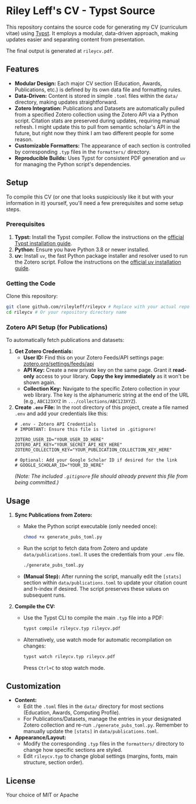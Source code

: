 # Riley Leff's CV - Typst Source

This repository contains the source code for generating my CV (curriculum vitae) using [Typst](https://typst.app/). It employs a modular, data-driven approach, making updates easier and separating content from presentation.

The final output is generated at `rileycv.pdf`.

## Features

*   **Modular Design:** Each major CV section (Education, Awards, Publications, etc.) is defined by its own data file and formatting rules.
*   **Data-Driven:** Content is stored in simple `.toml` files within the `data/` directory, making updates straightforward.
*   **Zotero Integration:** Publications and Datasets are automatically pulled from a specified Zotero collection using the Zotero API via a Python script. Citation stats are preserved during updates, requiring manual refresh. I might update this to pull from semantic scholar's API in the future, but right now they think I am two different people for some reason.
*   **Customizable Formatters:** The appearance of each section is controlled by corresponding `.typ` files in the `formatters/` directory.
*   **Reproducible Builds:** Uses Typst for consistent PDF generation and `uv` for managing the Python script's dependencies.

## Setup

To compile this CV (or one that looks suspiciously like it but with your information in it) yourself, you'll need a few prerequisites and some setup steps.

### Prerequisites

1.  **Typst:** Install the Typst compiler. Follow the instructions on the [official Typst installation guide](https://github.com/typst/typst#installation).
2.  **Python:** Ensure you have Python 3.8 or newer installed.
3.  **uv:** Install `uv`, the fast Python package installer and resolver used to run the Zotero script. Follow the instructions on the [official uv installation guide](https://github.com/astral-sh/uv#installation).

### Getting the Code

Clone this repository:
```bash
git clone github.com/rileyleff/rileycv # Replace with your actual repo URL
cd rileycv # Or your repository directory name
```

### Zotero API Setup (for Publications)

To automatically fetch publications and datasets:

1.  **Get Zotero Credentials:**
    *   **User ID:** Find this on your Zotero Feeds/API settings page: [zotero.org/settings/feeds/api](https://www.zotero.org/settings/feeds/api)
    *   **API Key:** Create a new private key on the same page. Grant it **read-only** access to your library. **Copy the key immediately** as it won't be shown again.
    *   **Collection Key:** Navigate to the specific Zotero collection in your web library. The key is the alphanumeric string at the end of the URL (e.g., `ABC123XYZ` in `.../collections/ABC123XYZ`).
2.  **Create `.env` File:** In the root directory of this project, create a file named `.env` and add your credentials like this:
    ```dotenv
    # .env - Zotero API Credentials
    # IMPORTANT: Ensure this file is listed in .gitignore!

    ZOTERO_USER_ID="YOUR_USER_ID_HERE"
    ZOTERO_API_KEY="YOUR_SECRET_API_KEY_HERE"
    ZOTERO_COLLECTION_KEY="YOUR_PUBLICATION_COLLECTION_KEY_HERE"

    # Optional: Add your Google Scholar ID if desired for the link
    # GOOGLE_SCHOLAR_ID="YOUR_ID_HERE"
    ```
    *(Note: The included `.gitignore` file should already prevent this file from being committed.)*

## Usage

1.  **Sync Publications from Zotero:**
    *   Make the Python script executable (only needed once):
        ```bash
        chmod +x generate_pubs_toml.py
        ```
    *   Run the script to fetch data from Zotero and update `data/publications.toml`. It uses the credentials from your `.env` file.
        ```bash
        ./generate_pubs_toml.py
        ```
    *   **(Manual Step):** After running the script, manually edit the `[stats]` section within `data/publications.toml` to update your citation count and h-index if desired. The script preserves these values on subsequent runs.

2.  **Compile the CV:**
    *   Use the Typst CLI to compile the main `.typ` file into a PDF:
        ```bash
        typst compile rileycv.typ rileycv.pdf
        ```
    *   Alternatively, use watch mode for automatic recompilation on changes:
        ```bash
        typst watch rileycv.typ rileycv.pdf
        ```
        Press `Ctrl+C` to stop watch mode.

## Customization

*   **Content:**
    *   Edit the `.toml` files in the `data/` directory for most sections (Education, Awards, Computing Profile).
    *   For Publications/Datasets, manage the entries in your designated Zotero collection and re-run `./generate_pubs_toml.py`. Remember to manually update the `[stats]` in `data/publications.toml`.
*   **Appearance/Layout:**
    *   Modify the corresponding `.typ` files in the `formatters/` directory to change how specific sections are styled.
    *   Edit `rileycv.typ` to change global settings (margins, fonts, main structure, section order).

## License
Your choice of MIT or Apache